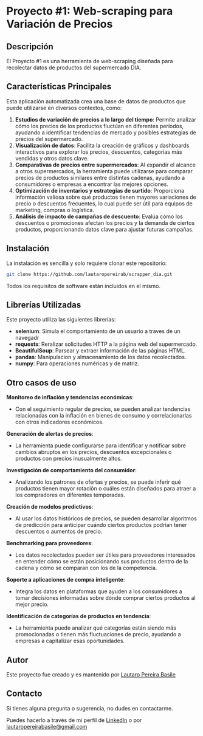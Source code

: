 
# Proyecto #1: Web-scraping para Variación de Precios

## Descripción

El Proyecto #1 es una herramienta de web-scraping diseñada para recolectar datos de productos del supermercado DIA. 

## Características Principales

Esta aplicación automatizada crea una base de datos de productos que puede utilizarse en diversos contextos, como:

1. **Estudios de variación de precios a lo largo del tiempo**: Permite analizar cómo los precios de los productos fluctúan en diferentes períodos, ayudando a identificar tendencias de mercado y posibles estrategias de precios del supermercado.
2. **Visualización de datos**: Facilita la creación de gráficos y dashboards interactivos para explorar los precios, descuentos, categorías más vendidas y otros datos clave.
3. **Comparativas de precios entre supermercados**: Al expandir el alcance a otros supermercados, la herramienta puede utilizarse para comparar precios de productos similares entre distintas cadenas, ayudando a consumidores o empresas a encontrar las mejores opciones.
4. **Optimización de inventarios y estrategias de surtido**: Proporciona información valiosa sobre qué productos tienen mayores variaciones de precio o descuentos frecuentes, lo cual puede ser útil para equipos de marketing, compras o logística.
5. **Análisis de impacto de campañas de descuento**: Evalúa cómo los descuentos o promociones afectan los precios y la demanda de ciertos productos, proporcionando datos clave para ajustar futuras campañas.

## Instalación

La instalación es sencilla y solo requiere clonar este repositorio:

```bash
git clone https://github.com/lautaropereirab/scrapper_dia.git
```

Todos los requisitos de software están incluidos en el mismo.

## Librerías Utilizadas

Este proyecto utiliza las siguientes librerías:
* **selenium**: Simula el comportamiento de un usuario a traves de un navegadr
* **requests**: Reralizar solicitudes HTTP a la página web del supermercado.
* **BeautifulSoup**: Parsear y extraer información de las páginas HTML.
* **pandas**: Manipulacion y almacenamiento de los datos recolectados.
* **numpy**: Para operaciones numéricas y de matriz.

## Otro casos de uso

**Monitoreo de inflación y tendencias económicas**:
- Con el seguimiento regular de precios, se pueden analizar tendencias relacionadas con la inflación en bienes de consumo y correlacionarlas con otros indicadores económicos.
  
**Generación de alertas de precios**:
- La herramienta puede configurarse para identificar y notificar sobre cambios abruptos en los precios, descuentos excepcionales o productos con precios inusualmente altos.
  
**Investigación de comportamiento del consumidor**:
- Analizando los patrones de ofertas y precios, se puede inferir qué productos tienen mayor rotación o cuáles están diseñados para atraer a los compradores en diferentes temporadas.
  
**Creación de modelos predictivos**:
- Al usar los datos históricos de precios, se pueden desarrollar algoritmos de predicción para anticipar cuándo ciertos productos podrían tener descuentos o aumentos de precio.

**Benchmarking para proveedores**:
- Los datos recolectados pueden ser útiles para proveedores interesados en entender cómo se están posicionando sus productos dentro de la cadena y cómo se comparan con los de la competencia.

**Soporte a aplicaciones de compra inteligente**:
- Integra los datos en plataformas que ayuden a los consumidores a tomar decisiones informadas sobre dónde comprar ciertos productos al mejor precio.

**Identificación de categorías de productos en tendencia**:
- La herramienta puede analizar qué categorías están siendo más promocionadas o tienen más fluctuaciones de precio, ayudando a empresas a capitalizar esas oportunidades.

## Autor

Este proyecto fue creado y es mantenido por [Lautaro Pereira Basile](https://github.com/lautaropereirab)

## Contacto
Si tienes alguna pregunta o sugerencia, no dudes en contactarme.

Puedes hacerlo a través de mi perfil de [LinkedIn](https://www.linkedin.com/in/lautaropereirab/) o por [lautaropereirabasile@gmail.com](mailto:lautaropereirabasile@gmail.com)
